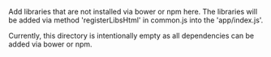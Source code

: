 Add libraries that are not installed via bower or npm here.  The libraries will
be added via method 'registerLibsHtml' in common.js into the 'app/index.js'.

Currently, this directory is intentionally empty as all dependencies can
be added via bower or npm.
